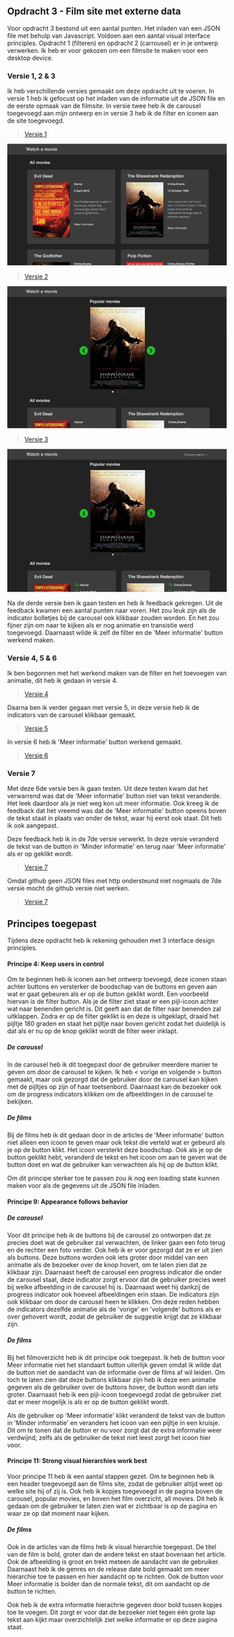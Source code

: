 ## Opdracht 3 - Film site met externe data

Voor opdracht 3 bestond uit een aantal punten. Het inladen van een JSON file met behulp van Javascript. Voldoen aan een aantal visual interface principles. Opdracht 1 (filteren) en opdracht 2 (carrousel) er in je ontwerp verwerken. Ik heb er voor gekozen om een filmsite te maken voor een desktop device.




### Versie 1, 2 & 3

Ik heb verschillende versies gemaakt om deze opdracht uit te voeren. In versie 1 heb ik gefocust op het inladen van de informatie uit de JSON file en de eerste opmaak van de filmsite. In versie twee heb ik de carousel toegevoegd aan mijn ontwerp en in versie 3 heb ik de filter en iconen aan de site toegevoegd.

> [Versie 1](https://lisaottenhof.github.io/Frontend-voor-Designers/Opdracht%203/versie%201) 

![Versie 1](https://github.com/LisaOttenhof/Frontend-voor-Designers/blob/master/Opdracht%203/images/versie1.png)

> [Versie 2](https://lisaottenhof.github.io/Frontend-voor-Designers/Opdracht%203/versie%202)

![Versie 2](https://github.com/LisaOttenhof/Frontend-voor-Designers/blob/master/Opdracht%203/images/versie2.png)

> [Versie 3](https://lisaottenhof.github.io/Frontend-voor-Designers/Opdracht%203/versie%203)

![Versie 3](https://github.com/LisaOttenhof/Frontend-voor-Designers/blob/master/Opdracht%203/images/versie3.png)





Na de derde versie ben ik gaan testen en heb ik feedback gekregen. Uit de feedback kwamen een aantal punten naar voren.
Het zou leuk zijn als de indicator bolletjes bij de carousel ook klikbaar zouden worden. En het zou fijner zijn om naar te kijken als er nog animatie en transistie werd toegevoegd. Daarnaast wilde ik zelf de filter en de 'Meer informatie' button werkend maken.



### Versie 4, 5 & 6

Ik ben begonnen met het werkend maken van de filter en het toevoegen van animatie, dit heb ik gedaan in versie 4.

> [Versie 4](https://lisaottenhof.github.io/Frontend-voor-Designers/Opdracht%203/versie%204)

Daarna ben ik verder gegaan met versie 5, in deze versie heb ik de indicators van de carousel klikbaar gemaakt. 

> [Versie 5](https://lisaottenhof.github.io/Frontend-voor-Designers/Opdracht%203/versie%205)

In versie 6 heb ik 'Meer informatie' button werkend gemaakt. 

> [Versie 6](https://lisaottenhof.github.io/Frontend-voor-Designers/Opdracht%203/versie%206)



### Versie 7

Met deze 6de versie ben ik gaan testen. Uit deze testen kwam dat het verwarrend was dat de 'Meer informatie' button niet van tekst veranderde. Het leek daardoor als je niet weg kon uit meer informatie. Ook kreeg ik de feedback dat het vreemd was dat de 'Meer informatie' button opeens boven de tekst staat in plaats van onder de tekst, waar hij eerst ook staat. Dit heb ik ook aangepast. 

Deze feedback heb ik in de 7de versie verwerkt. In deze versie veranderd de tekst van de button in 'Minder informatie' en terug naar 'Meer informatie' als er op geklikt wordt. 

> [Versie 7](https://lisaottenhof.github.io/Frontend-voor-Designers/Opdracht%203/versie%207)

Omdat github geen JSON files met http ondersteund niet nogmaals de 7de versie mocht de github versie niet werken.

> [Versie 7](http://tomwesterhof.nl/frontend-lisa/)



## Principes toegepast

Tijdens deze opdracht heb ik rekening gehouden met 3 interface design principles. 



#### Principe 4: Keep users in control

Om te beginnen heb ik iconen aan het ontwerp toevoegd, deze iconen staan achter buttons en versterker de boodschap van de buttons en geven aan wat er gaat gebeuren als er op de button geklikt wordt. Een voorbeeld hiervan is de filter button. Als je  de filter ziet staat er een pijl-icoon achter wat naar benenden gericht is. Dit geeft aan dat de filter naar benenden zal uitklappen. Zodra er op de filter geklikt is en deze is uitgeklapt, draaid het pijltje 180 graden en staat het pijltje naar boven gericht zodat het duidelijk is dat als er nu op de knop geklikt wordt de filter weer inklapt. 

##### De carousel

In de carousel heb ik dit toegepast door de gebruiker meerdere manier te geven om door de carousel te kijken. Ik heb < vorige en volgende > button gemaakt, maar ook gezorgd dat de gebruiker door de carousel kan kijken met de pijltjes op zijn of haar toetsenbord. Daarnaast kan de bezoeker ook om de progress indicators klikken om de afbeeldingen in de carousel te bekijken. 

##### De films

Bij de films heb ik dit gedaan door in de articles de 'Meer informatie' button niet alleen een icoon te geven maar ook tekst die verteld wat er gebeurd als je op de button klikt. Het icoon versterkt deze boodschap. Ook als je op de button geklikt hebt, veranderd de tekst en het icoon om aan te geven wat de button doet en wat de gebruiker kan verwachten als hij op de button klikt. 


Om dit principe sterker toe te passen zou ik nog een loading state kunnen maken voor als de gegevens uit de JSON file inladen. 



#### Principe 9: Appearance follows behavior

##### De carousel

Voor dit principe heb ik de buttons bij de carousel zo ontworpen dat ze precies doet wat de gebruiker zal verwachten, de linker gaan een foto terug en de rechter een foto verder. Ook heb ik er voor gezorgd dat ze er uit zien als buttons. Deze buttons worden ook iets groter door middel van een animatie als de bezoeker over de knop hovert, om te laten zien dat ze klikbaar zijn. 
Daarnaast heeft de carousel een progress indicator die onder de carousel staat, deze indicator zorgt ervoor dat de gebruiker precies weet bij welke afbeelding in de carousel hij is. Daarnaast weet hij dankzij de progress indicator ook hoeveel afbeeldingen erin staan. De indicators zijn ook klikbaar om door de carousel heen te klikken. Om deze reden hebben de indicators dezelfde animatie als de 'vorige' en 'volgende' buttons als er over gehovert wordt, zodat de gebruiker de suggestie krijgt dat ze klikbaar zijn.   

##### De films

Bij het filmoverzicht heb ik dit principe ook toegepast. Ik heb de button voor Meer informatie niet het standaart button uiterlijk geven omdat ik wilde dat de button niet de aandacht van de informatie over de films af wil leiden. Om toch te laten zien dat deze buttons klikbaar zijn heb ik deze een animatie gegeven als de gebruiker over de buttons hover, de button wordt dan iets groter. Daarnaast heb ik een pijl-icoon toegevoegd zodat de gebruiker ziet dat er meer mogelijk is als er op de button geklikt wordt.

Als de gebruiker op 'Meer informatie' klikt veranderd de tekst van de button in 'Minder informatie' en veranders het icoon van een pijltje in een kruisje. Dit om te tonen dat de button er nu voor zorgt dat de extra informatie weer verdwijnd, zelfs als de gebruiker de tekst niet leest zorgt het icoon hier voor. 



#### Principe 11: Strong visual hierarchies work best

Voor principe 11 heb ik een aantal stappen gezet. Om te beginnen heb ik een header toegevoegd aan de films site, zodat de gebruiker altijd weet op welke site hij of zij is. Ook heb ik kopjes toegevoegd in de pagina boven de carousel, popular movies, en boven het film overzicht, all movies. Dit heb ik gedaan om de gebruiker te laten zien wat er zichtbaar is op de pagina en waar ze op dat moment naar kijken. 

##### De films

Ook in de articles van de films heb ik visual hierarchie toegepast. De titel van de film is bold, groter dan de andere tekst en staat bovenaan het article. Ook de afbeelding is groot en trekt meteen de aandacht van de gebruiker. 
Daarnaast heb ik de genres en de release date bold gemaakt om meer hierarchie toe te passen en hier aandacht op te richten. Ook de button voor Meer informatie is bolder dan de normale tekst, dit om aandacht op de button te richten.  

Ook heb ik de extra informatie hierachrie gegeven door bold tussen kopjes toe te voegen. Dit zorgt er voor dat de bezoeker niet tegen één grote lap tekst aan kijkt maar overzichtelijk ziet welke informatie er op deze pagina staat.
